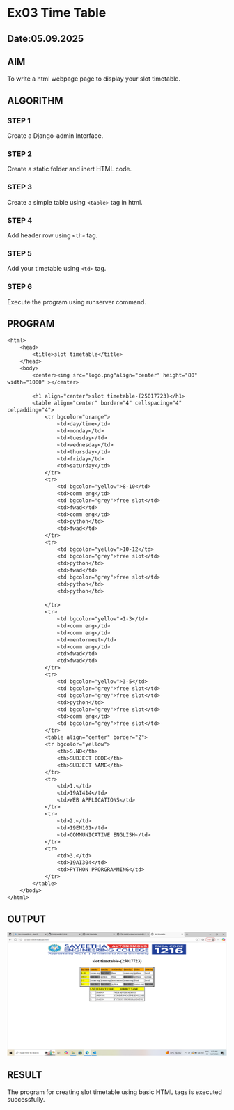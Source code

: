 # Ex03 Time Table
## Date:05.09.2025

## AIM
To write a html webpage page to display your slot timetable.

## ALGORITHM
### STEP 1
Create a Django-admin Interface.

### STEP 2
Create a static folder and inert HTML code.

### STEP 3
Create a simple table using ```<table>``` tag in html.

### STEP 4
Add header row using ```<th>``` tag.

### STEP 5
Add your timetable using ```<td>``` tag.

### STEP 6
Execute the program using runserver command.

## PROGRAM
```
<html>
    <head>
        <title>slot timetable</title>
    </head>
    <body>
        <center><img src="logo.png"align="center" height="80" width="1000" ></center>
        
        <h1 align="center">slot timetable-(25017723)</h1>
        <table align="center" border="4" cellspacing="4" celpadding="4">
            <tr bgcolor="orange">
                <td>day/time</td>
                <td>monday</td>
                <td>tuesday</td>
                <td>wednesday</td>
                <td>thursday</td>
                <td>friday</td>
                <td>saturday</td>
            </tr>
            <tr>
                <td bgcolor="yellow">8-10</td>
                <td>comm eng</td>
                <td bgcolor="grey">free slot</td>
                <td>fwad</td>
                <td>comm eng</td>
                <td>python</td>
                <td>fwad</td>
            </tr>
            <tr>
                <td bgcolor="yellow">10-12</td>
                <td bgcolor="grey">free slot</td>
                <td>python</td>
                <td>fwad</td>
                <td bgcolor="grey">free slot</td>
                <td>python</td>
                <td>python</td>

            </tr>
            <tr>
                <td bgcolor="yellow">1-3</td>
                <td>comm eng</td>
                <td>comm eng</td>
                <td>mentormeet</td>
                <td>comm eng</td>
                <td>fwad</td>
                <td>fwad</td>
            </tr>
            <tr>
                <td bgcolor="yellow">3-5</td>
                <td bgcolor="grey">free slot</td>
                <td bgcolor="grey">free slot</td>
                <td>python</td>
                <td bgcolor="grey">free slot</td>
                <td>comm eng</td>
                <td bgcolor="grey">free slot</td>
            </tr>
            <table align="center" border="2">
            <tr bgcolor="yellow">
                <th>S.NO</th>
                <th>SUBJECT CODE</th>
                <th>SUBJECT NAME</th>
            </tr>
            <tr>
                <td>1.</td>
                <td>19AI414</td>
                <td>WEB APPLICATIONS</td>
            </tr>
            <tr>
                <td>2.</td>
                <td>19EN101</td>
                <td>COMMUNICATIVE ENGLISH</td>
            </tr>
            <tr>
                <td>3.</td>
                <td>19AI304</td>
                <td>PYTHON PRORGRAMMING</td>
            </tr>
        </table>
    </body>
</html>

```

## OUTPUT
![alt text](<Screenshot (12).png>)

## RESULT
The program for creating slot timetable using basic HTML tags is executed successfully.
